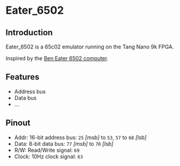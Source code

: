 # Eater_6502

## Introduction

Eater_6502 is a 65c02 emulator running on the Tang Nano 9k FPGA.

Inspired by the [Ben Eater 6502 computer](https://eater.net/6502).

## Features

- Address bus
- Data bus
- ...

## Pinout

- Addr: 16-bit address bus: `25` *[msb]* to `53`, `57` to `68` *[lsb]*
- Data: 8-bit data bus: `77` *[msb]* to `70` *[lsb]*
- R/W: Read/Write signal: `69`
- Clock: 10Hz clock signal: `63`
